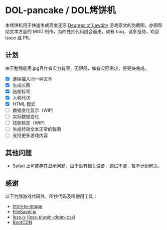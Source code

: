 # DOL-pancake / DOL烤饼机
本烤饼机用于快速生成高度还原 [Degrees of Lewdity](https://www.vrelnir.com/) 游戏原文的伪截图，亦图帮助文本方面的 MOD 制作，为四处抄代码缝合而来，如有 bug，请多担待，欢迎 issue 或 PR。

## 计划
由于勉强能用.jpg且作者实力有限，无限鸽，如有实际需求，将更快完成。
- [x] 连续插入同一种文本
- [x] 生成长图
- [x] 链接标号
- [x] 人称代词
- [x] HTML 模式
- [ ] 数据变化显示（WIP）
- [ ] 实际数据变化
- [ ] 技能检定（WIP）
- [ ] 生成特效文本正常的截图
- [ ] 支持更多游戏内容

## 其他问题
- Safari 上可能存在显示问题。由于没有相关设备，调试不便，暂不计划解决。

## 感谢
以下为除游戏代码外，所抄代码及所使用工具：
- [html-to-image](https://github.com/bubkoo/html-to-image)
- [FileSaver.js](https://github.com/eligrey/FileSaver.js)
- [less.js](https://github.com/less/less.js) ([less-plugin-clean-css](https://github.com/less/less-plugin-clean-css))
- [BootCDN](https://www.bootcdn.cn/)
